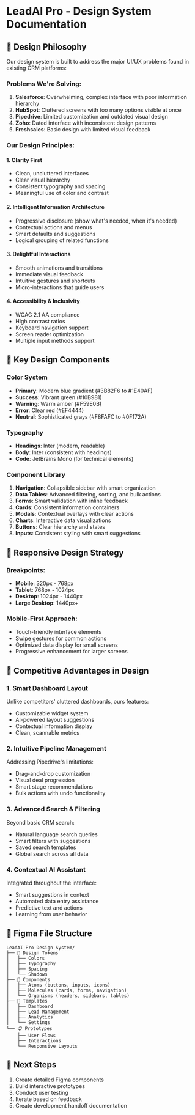 # LeadAI Pro - Design System Documentation

## 🎨 Design Philosophy

Our design system is built to address the major UI/UX problems found in existing CRM platforms:

### Problems We're Solving:
1. **Salesforce**: Overwhelming, complex interface with poor information hierarchy
2. **HubSpot**: Cluttered screens with too many options visible at once
3. **Pipedrive**: Limited customization and outdated visual design
4. **Zoho**: Dated interface with inconsistent design patterns
5. **Freshsales**: Basic design with limited visual feedback

### Our Design Principles:

#### 1. **Clarity First**
- Clean, uncluttered interfaces
- Clear visual hierarchy
- Consistent typography and spacing
- Meaningful use of color and contrast

#### 2. **Intelligent Information Architecture**
- Progressive disclosure (show what's needed, when it's needed)
- Contextual actions and menus
- Smart defaults and suggestions
- Logical grouping of related functions

#### 3. **Delightful Interactions**
- Smooth animations and transitions
- Immediate visual feedback
- Intuitive gestures and shortcuts
- Micro-interactions that guide users

#### 4. **Accessibility & Inclusivity**
- WCAG 2.1 AA compliance
- High contrast ratios
- Keyboard navigation support
- Screen reader optimization
- Multiple input methods support

## 🎯 Key Design Components

### Color System
- **Primary**: Modern blue gradient (#3B82F6 to #1E40AF)
- **Success**: Vibrant green (#10B981)
- **Warning**: Warm amber (#F59E0B)
- **Error**: Clear red (#EF4444)
- **Neutral**: Sophisticated grays (#F8FAFC to #0F172A)

### Typography
- **Headings**: Inter (modern, readable)
- **Body**: Inter (consistent with headings)
- **Code**: JetBrains Mono (for technical elements)

### Component Library
1. **Navigation**: Collapsible sidebar with smart organization
2. **Data Tables**: Advanced filtering, sorting, and bulk actions
3. **Forms**: Smart validation with inline feedback
4. **Cards**: Consistent information containers
5. **Modals**: Contextual overlays with clear actions
6. **Charts**: Interactive data visualizations
7. **Buttons**: Clear hierarchy and states
8. **Inputs**: Consistent styling with smart suggestions

## 📱 Responsive Design Strategy

### Breakpoints:
- **Mobile**: 320px - 768px
- **Tablet**: 768px - 1024px
- **Desktop**: 1024px - 1440px
- **Large Desktop**: 1440px+

### Mobile-First Approach:
- Touch-friendly interface elements
- Swipe gestures for common actions
- Optimized data display for small screens
- Progressive enhancement for larger screens

## 🚀 Competitive Advantages in Design

### 1. **Smart Dashboard Layout**
Unlike competitors' cluttered dashboards, ours features:
- Customizable widget system
- AI-powered layout suggestions
- Contextual information display
- Clean, scannable metrics

### 2. **Intuitive Pipeline Management**
Addressing Pipedrive's limitations:
- Drag-and-drop customization
- Visual deal progression
- Smart stage recommendations
- Bulk actions with undo functionality

### 3. **Advanced Search & Filtering**
Beyond basic CRM search:
- Natural language search queries
- Smart filters with suggestions
- Saved search templates
- Global search across all data

### 4. **Contextual AI Assistant**
Integrated throughout the interface:
- Smart suggestions in context
- Automated data entry assistance
- Predictive text and actions
- Learning from user behavior

## 🎨 Figma File Structure

```
LeadAI Pro Design System/
├── 🎨 Design Tokens
│   ├── Colors
│   ├── Typography
│   ├── Spacing
│   └── Shadows
├── 🧩 Components
│   ├── Atoms (buttons, inputs, icons)
│   ├── Molecules (cards, forms, navigation)
│   └── Organisms (headers, sidebars, tables)
├── 📱 Templates
│   ├── Dashboard
│   ├── Lead Management
│   ├── Analytics
│   └── Settings
└── 📋 Prototypes
    ├── User Flows
    ├── Interactions
    └── Responsive Layouts
```

## 🔄 Next Steps

1. Create detailed Figma components
2. Build interactive prototypes
3. Conduct user testing
4. Iterate based on feedback
5. Create development handoff documentation
